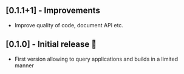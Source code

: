 ## [0.1.1+1] - Improvements

* Improve quality of code, document API etc.

## [0.1.0] - Initial release 🎉

* First version allowing to query applications and builds in a limited manner
